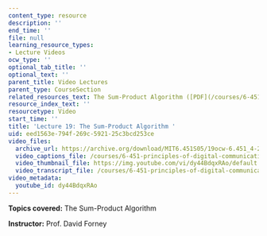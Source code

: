 ```yaml
---
content_type: resource
description: ''
end_time: ''
file: null
learning_resource_types:
- Lecture Videos
ocw_type: ''
optional_tab_title: ''
optional_text: ''
parent_title: Video Lectures
parent_type: CourseSection
related_resources_text: The Sum-Product Algorithm ([PDF](/courses/6-451-principles-of-digital-communication-ii-spring-2005/resources/chap12))
resource_index_text: ''
resourcetype: Video
start_time: ''
title: 'Lecture 19: The Sum-Product Algorithm '
uid: eed1563e-794f-269c-5921-25c3bcd253ce
video_files:
  archive_url: https://archive.org/download/MIT6.451S05/19ocw-6.451_4-261-20apr2005-220k.mp4
  video_captions_file: /courses/6-451-principles-of-digital-communication-ii-spring-2005/f197ca86d10053f2aa91a53f0085b4b3_dy44BdqxRAo.vtt
  video_thumbnail_file: https://img.youtube.com/vi/dy44BdqxRAo/default.jpg
  video_transcript_file: /courses/6-451-principles-of-digital-communication-ii-spring-2005/e7d4844c93a7d1f826d32f23cc5b4da6_dy44BdqxRAo.pdf
video_metadata:
  youtube_id: dy44BdqxRAo
---
```


**Topics covered:** The Sum-Product Algorithm

**Instructor:** Prof. David Forney